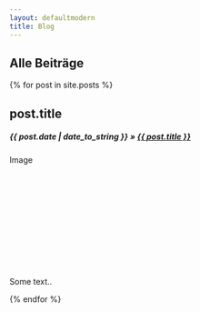 ```yaml
---
layout: defaultmodern
title: Blog
---
```

 
 <div class="card">
  <h2>Alle Beiträge</h2>
</div>
{% for post in site.posts %}
    <div class="card">
      <h2>post.title</h2>
      <h5><span>{{ post.date | date_to_string }}</span> » <a href="{{ post.url }}" title="{{ post.title }}">{{ post.title }}</a></h5>
      <div class="fakeimg" style="height:200px;">Image</div>          
      <p>Some text..</p>
    </div>
 {% endfor %}
